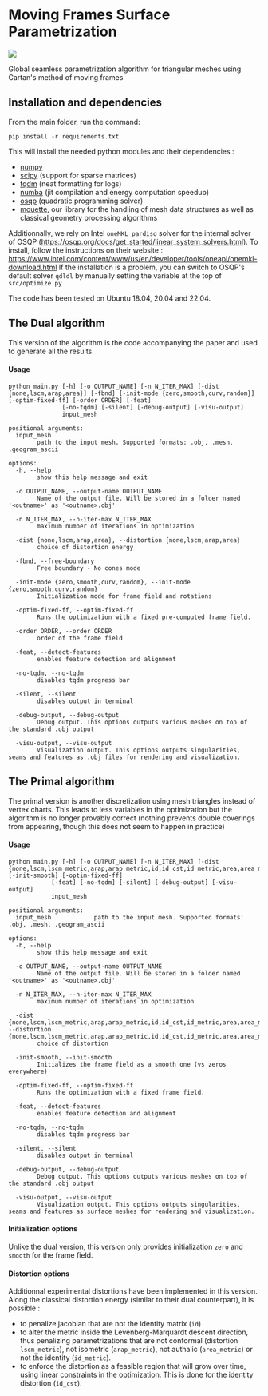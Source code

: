 # Moving Frames Surface Parametrization

![](https://repository-images.githubusercontent.com/620222816/7d620031-9c67-4ed1-864d-3c72dcd8ad14)

Global seamless parametrization algorithm for triangular meshes using Cartan's method of moving frames

## Installation and dependencies

From the main folder, run the command:
```
pip install -r requirements.txt
```

This will install the needed python modules and their dependencies :
- [numpy](https://numpy.org/)
- [scipy](https://scipy.org/) (support for sparse matrices)
- [tqdm](https://tqdm.github.io/) (neat formatting for logs)
- [numba](https://numba.pydata.org/) (jit compilation and energy computation speedup)
- [osqp](https://osqp.org/) (quadratic programming solver)
- [mouette](https://github.com/GCoiffier/mouette), our library for the handling of mesh data structures as well as classical geometry processing algorithms

Additionnally, we rely on Intel `oneMKL pardiso` solver for the internal solver of OSQP (https://osqp.org/docs/get_started/linear_system_solvers.html). To install, follow the instructions on their website : https://www.intel.com/content/www/us/en/developer/tools/oneapi/onemkl-download.html
If the installation is a problem, you can switch to OSQP's default solver `qdldl` by manually setting the variable at the top of `src/optimize.py`

The code has been tested on Ubuntu 18.04, 20.04 and 22.04.

## The Dual algorithm

This version of the algorithm is the code accompanying the paper and used to generate all the results.

#### Usage
```
python main.py [-h] [-o OUTPUT_NAME] [-n N_ITER_MAX] [-dist {none,lscm,arap,area}] [-fbnd] [-init-mode {zero,smooth,curv,random}] [-optim-fixed-ff] [-order ORDER] [-feat]
               [-no-tqdm] [-silent] [-debug-output] [-visu-output]
               input_mesh

positional arguments:
  input_mesh
        path to the input mesh. Supported formats: .obj, .mesh, .geogram_ascii

options:
  -h, --help
        show this help message and exit

  -o OUTPUT_NAME, --output-name OUTPUT_NAME
        Name of the output file. Will be stored in a folder named '<outname>' as '<outname>.obj'

  -n N_ITER_MAX, --n-iter-max N_ITER_MAX
        maximum number of iterations in optimization

  -dist {none,lscm,arap,area}, --distortion {none,lscm,arap,area}
        choice of distortion energy

  -fbnd, --free-boundary
        Free boundary - No cones mode

  -init-mode {zero,smooth,curv,random}, --init-mode {zero,smooth,curv,random}
        Initialization mode for frame field and rotations

  -optim-fixed-ff, --optim-fixed-ff
        Runs the optimization with a fixed pre-computed frame field.

  -order ORDER, --order ORDER
        order of the frame field

  -feat, --detect-features
        enables feature detection and alignment

  -no-tqdm, --no-tqdm
        disables tqdm progress bar

  -silent, --silent
        disables output in terminal

  -debug-output, --debug-output
        Debug output. This options outputs various meshes on top of the standard .obj output

  -visu-output, --visu-output
        Visualization output. This options outputs singularities, seams and features as .obj files for rendering and visualization.
```

## The Primal algorithm

The primal version is another discretization using mesh triangles instead of vertex charts. This leads to less variables in the optimization but the algorithm is no longer provably correct (nothing prevents double coverings from appearing, though this does not seem to happen in practice)

#### Usage

```
python main.py [-h] [-o OUTPUT_NAME] [-n N_ITER_MAX] [-dist {none,lscm,lscm_metric,arap,arap_metric,id,id_cst,id_metric,area,area_metric}] [-init-smooth] [-optim-fixed-ff]
            [-feat] [-no-tqdm] [-silent] [-debug-output] [-visu-output]
            input_mesh

positional arguments:
  input_mesh            path to the input mesh. Supported formats: .obj, .mesh, .geogram_ascii

options:
  -h, --help
        show this help message and exit

  -o OUTPUT_NAME, --output-name OUTPUT_NAME
        Name of the output file. Will be stored in a folder named '<outname>' as '<outname>.obj'

  -n N_ITER_MAX, --n-iter-max N_ITER_MAX
        maximum number of iterations in optimization

  -dist {none,lscm,lscm_metric,arap,arap_metric,id,id_cst,id_metric,area,area_metric}, --distortion {none,lscm,lscm_metric,arap,arap_metric,id,id_cst,id_metric,area,area_metric}
        choice of distortion

  -init-smooth, --init-smooth
        Initializes the frame field as a smooth one (vs zeros everywhere)

  -optim-fixed-ff, --optim-fixed-ff
        Runs the optimization with a fixed frame field.

  -feat, --detect-features
        enables feature detection and alignment

  -no-tqdm, --no-tqdm   
        disables tqdm progress bar

  -silent, --silent
        disables output in terminal

  -debug-output, --debug-output
        Debug output. This options outputs various meshes on top of the standard .obj output

  -visu-output, --visu-output
        Visualization output. This options outputs singularities, seams and features as surface meshes for rendering and visualization.
```

#### Initialization options
Unlike the dual version, this version only provides initialization `zero` and `smooth` for the frame field.


#### Distortion options
Additionnal experimental distortions have been implemented in this version. Along the classical distortion energy (similar to their dual counterpart), it is possible :
- to penalize jacobian that are not the identity matrix (`id`)
- to alter the metric inside the Levenberg-Marquardt descent direction, thus penalizing parametrizations that are not conformal (distortion `lscm_metric`), not isometric (`arap_metric`), not authalic (`area_metric`) or not the identity (`id_metric`).
- to enforce the distortion as a feasible region that will grow over time, using linear constraints in the optimization. This is done for the identity distortion (`id_cst`).